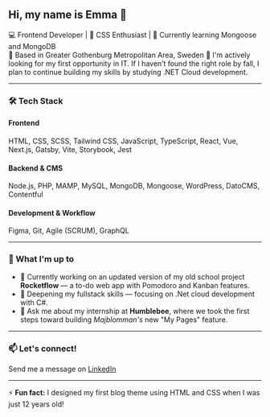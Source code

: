 ## Hi, my name is Emma 👋

💻 Frontend Developer | 🎨 CSS Enthusiast | 🌱 Currently learning Mongoose and MongoDB  
📍 Based in Greater Gothenburg Metropolitan Area, Sweden
🎯 I'm actively looking for my first opportunity in IT. If I haven’t found the right role by fall, I plan to continue building my skills by studying .NET Cloud development.

---

### 🛠️ Tech Stack

#### Frontend

HTML, CSS, SCSS, Tailwind CSS, JavaScript, TypeScript, React, Vue, Next.js, Gatsby, Vite, Storybook, Jest

#### Backend & CMS

Node.js, PHP, MAMP, MySQL, MongoDB, Mongoose, WordPress, DatoCMS, Contentful

#### Development & Workflow

Figma, Git, Agile (SCRUM), GraphQL

---

### 🌟 What I'm up to

- 🔭 Currently working on an updated version of my old school project **Rocketflow** — a to-do web app with Pomodoro and Kanban features.
- 🌱 Deepening my fullstack skills — focusing on .Net cloud development with C#.
- 💬 Ask me about my internship at **Humblebee**, where we took the first steps toward building _Majblomman's_ new "My Pages" feature.

---

### 📫 Let's connect!

Send me a message on <a href="https://www.linkedin.com/in/emmaspitz/" target="_blank" rel="noopener noreferrer">LinkedIn</a>

---

⚡️ **Fun fact:** I designed my first blog theme using HTML and CSS when I was just 12 years old!
